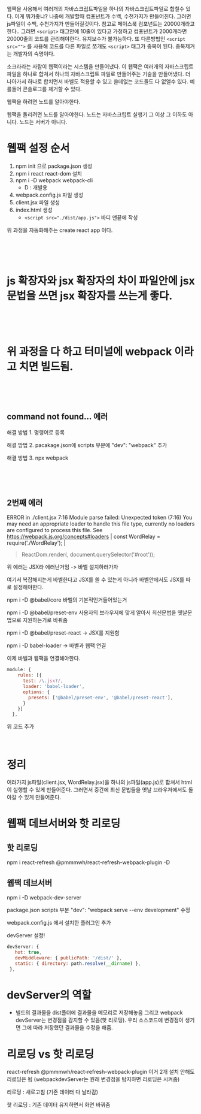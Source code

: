 웹팩을 사용해서 여러개의 자바스크립트파일을 하나의 자바스크립트파일로 합칠수 있다.
이게 뭐가좋냐? 나중에 개발할때 컴포넌트가 수백, 수천가지가 만들어진다. 그러면 js파일이 수백, 수천가지가 만들어질것이다. 참고로 페이스북 컴포넌트는 20000개라고한다..
그러면 `<script>` 태그안에 10줄이 있다고 가정하고 컴포넌트가 2000개라면 20000줄의 코드를 관리해야한다. 유지보수가 불가능하다.
또 다른방법인 `<script src="">` 를 사용해 코드를 다른 파일로 쪼개도 `<script>` 태그가 중복이 된다. 중복제거는 개발자의 숙명이다.

소크라라는 사람이 웹팩이라는 시스템을 만들어냈다. 이 웹팩은 여러개의 자바스크립트 파일을 하나로 합쳐서 하나의 자바스크립트 파일로 만들어주는 기술을 만들어냈다. 더 나아가서 하나로 합치면서 바벨도 적용할 수 있고 쓸데없는 코드들도 다 없앨수 있다. 예를들어 콘솔로그를 제거할 수 있다.

웹팩을 하려면 노드를 알아야한다.

웹팩을 돌리려면 노드를 알아야한다.
노드는 자바스크립트 실행기 그 이상 그 이하도 아니다.
노드는 서버가 아니다.


# 웹팩 설정 순서

1. npm init 으로 package.json 생성
2. npm i react react-dom 설치
3. npm i -D webpack webpack-cli 
    - D : 개발용
4. webpack.config.js 파일 생성 
5. client.jsx 파일 생성 
6. index.html 생성
    - `<script src="./dist/app.js">` 바디 맨끝에 작성

위 과정을 자동화해주는 create react app 이다. 

<br>
<br>
<br>

# js 확장자와 jsx 확장자의 차이 파일안에 jsx문법을 쓰면 jsx 확장자를 쓰는게 좋다.

<br>
<br>
<br>

# 위 과정을 다 하고 터미널에 webpack 이라고 치면 빌드됨.

<br>
<br>
<br>

## command not found... 에러

해결 방법 1. 명령어로 등록

해결 방법 2. pacakage.json에 scripts 부분에 "dev": "webpack" 추가

해결 방법 3. npx webpack 

<br>
<br>
<br>

## 2번째 에러 
ERROR in ./client.jsx 7:16
Module parse failed: Unexpected token (7:16)
You may need an appropriate loader to handle this file type, currently no loaders are configured to process this file. See https://webpack.js.org/concepts#loaders
| const WordRelay = require('./WordRelay');
| 
> ReactDom.render(<WordRelay/>, document.querySelector('#root')); 
 
 위 에러는 JSX라 에러난거임 -> 바벨 설치하러가자

여기서 복잡해지는게 바벨한다고 JSX를 쓸 수 있는게 아니라 바벨안에서도 JSX를 따로 설정해야한다.

npm i -D @babel/core 바벨의 기본적인거들어있는거

npm i -D @babel/preset-env 사용자의 브라우저에 맞게 알아서 최신문법을 옛날문법으로 지원하는거로 바꿔줌

npm i -D @babel/preset-react -> JSX를 지원함

npm i -D babel-loader -> 바벨과 웹팩 연결

이제 바벨과 웹팩을 연결해야한다.

```js
module: {
    rules: [{
      test: /\.jsx?/,
      loader: 'babel-loader',
      options: {
        presets: ['@babel/preset-env', '@babel/preset-react'],
      }
    }]
  },
```
위 코드 추가

<br>

# 정리 
여러가지 js파일(client.jsx, WordRelay.jsx)을 하나의 js파일(app.js)로 합쳐서 html이 실행할 수 있게 만들어준다.
그러면서 중간에 최신 문법들을 옛날 브라우저에서도 돌아갈 수 있게 만들어준다.




# 웹팩 데브서버와 핫 리로딩
 
 ## 핫 리로딩

 npm i react-refresh @pmmmwh/react-refresh-webpack-plugin -D


 ## 웹팩 데브서버 
 npm i -D webpack-dev-server

 package.json scripts 부분 "dev": "webpack serve --env development" 수정

 webpack.config.js 에서 설치한 플러그인 추가

 devServer 설정!

 ```js
 devServer: {
    hot: true,
    devMiddleware: { publicPath: '/dist/' },
    static: { directory: path.resolve(__dirname) },
  },
```
# devServer의 역할 
- 빌드의 결과물을 dist폴더에 결과물을 메모리로 저장해놓음 그리고 webpack devServer는 변경점을 감지할 수 있음(핫 리로딩). 우리 소스코드에 변경점이 생기면 그에 따라 저장했던 결과물을 수정을 해줌.

# 리로딩 vs 핫 리로딩 
react-refresh @pmmmwh/react-refresh-webpack-plugin 이거 2개 설치 안해도 리로딩은 됨 (webpackdevServer는 원래 변경점을 탐지하면 리로딩은 시켜줌)

리로딩 : 새로고침 (기존 데이터 다 날라감)

핫 리로딩 : 기존 데이터 유지하면서 화면 바꿔줌